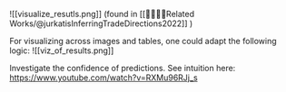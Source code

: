 ![[visualize_resutls.png]]
(found in [[👨‍👩‍👧‍👦Related Works/@jurkatisInferringTradeDirections2022]] )


For visualizing across images and tables, one could adapt the following logic:
![[viz_of_results.png]]


Investigate the confidence of predictions. See intuition here: https://www.youtube.com/watch?v=RXMu96RJj_s
